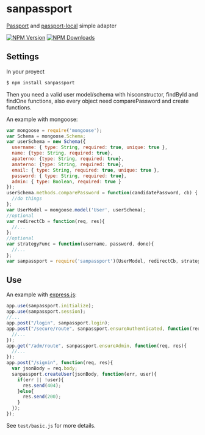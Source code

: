 # sanpassport
[Passport](https://www.npmjs.com/package/passport) and [passport-local](https://www.npmjs.com/package/passport-local) simple adapter

  [![NPM Version][npm-image]][npm-url]
  [![NPM Downloads][downloads-image]][downloads-url]

## Settings
In your proyect
~~~bash
$ npm install sanpassport 
~~~
Then you need a valid user model/schema with hisconstructor, findById and findOne functions, also every object need comparePassword and create functions. 

An example with mongoose:
~~~js
var mongoose = require('mongoose');
var Schema = mongoose.Schema;
var userSchema = new Schema({
  username: { type: String, required: true, unique: true },
  name: {type: String, required: true},
  apaterno: {type: String, required: true},
  amaterno: {type: String, required: true},
  email: { type: String, required: true, unique: true },
  password: { type: String, required: true},
  admin: { type: Boolean, required: true }
});
userSchema.methods.comparePassword = function(candidatePassword, cb) {
  //do things
};
var UserModel = mongoose.model('User', userSchema);
//optional
var redirectCb = function(req, res){
  //...
};
//optional
var strategyFunc = function(username, password, done){
  //...
};
var sanpassport = require('sanpassport')(UserModel, redirectCb, strategyFunc);
~~~

## Use
An example with [express.js](http://expressjs.com/):
~~~js
app.use(sanpassport.initialize);
app.use(sanpassport.session);
//...
app.post("/login", sanpassport.login);
app.post("/secure/route", sanpassport.ensureAuthenticated, function(req, res){
  //...
});
app.get("/adm/route", sanpassport.ensureAdmin, function(req, res){
  //...
});
app.post("/signin", function(req, res){
  var jsonBody = req.body;
  sanpassport.createUser(jsonBody, function(err, user){
    if(err || !user){
      res.send(404);
    }else{
      res.send(200);
    }
  });
});
~~~
See `test/basic.js` for more details.


[npm-image]: https://img.shields.io/npm/v/sanpassport.svg
[npm-url]: https://npmjs.org/package/sanpassport
[downloads-image]: https://img.shields.io/npm/dm/sanpassport.svg
[downloads-url]: https://npmjs.org/package/sanpassport
